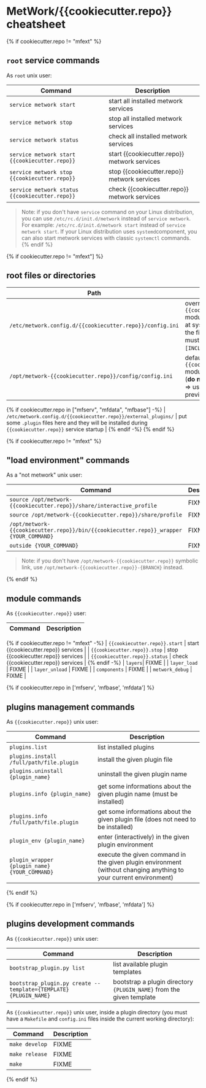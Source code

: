 # MetWork/{{cookiecutter.repo}} cheatsheet

{% if cookiecutter.repo != "mfext" %}

## `root` service commands

As `root` unix user:

| Command | Description |
| --- | --- |
| `service metwork start` | start all installed metwork services |
| `service metwork stop` | stop all installed metwork services |
| `service metwork status` | check all installed metwork services |
| `service metwork start {{cookiecutter.repo}}` | start {{cookiecutter.repo}} metwork services |
| `service metwork stop {{cookiecutter.repo}}` | stop {{cookiecutter.repo}} metwork services |
| `service metwork status {{cookiecutter.repo}}` | check {{cookiecutter.repo}} metwork services |

> Note: if you don't have `service` command on your Linux distribution, you can use `/etc/rc.d/init.d/metwork` instead of `service metwork`. For example: `/etc/rc.d/init.d/metwork start` instead of `service metwork start`. If your Linux distribution uses `systemd`component, you can also start metwork services with classic `systemctl` commands.
{% endif %}

{% if cookiecutter.repo != "mfext"] %}
## root files or directories

| Path | Description |
| --- | --- |
| `/etc/metwork.config.d/{{cookiecutter.repo}}/config.ini` | override the `{{cookiecutter.repo}}` module configuration at system level (note: the first line of this file must be `[INCLUDE_config.ini]`) |
| `/opt/metwork-{{cookiecutter.repo}}/config/config.ini` | default `{{cookiecutter.repo}}` module configuration (**do not edit this file** => use the overriding previous file) |
{% if cookiecutter.repo in ["mfserv", "mfdata", "mfbase"] -%}
| `/etc/metwork.config.d/{{cookiecutter.repo}}/external_plugins/` | put some `.plugin` files here and they will be installed during `{{cookiecutter.repo}}` service startup |
{% endif -%}
{% endif %}

{% if cookiecutter.repo != "mfext" %}

## "load environment" commands

As a "not metwork" unix user:

| Command | Description |
| --- | --- |
| `source /opt/metwork-{{cookiecutter.repo}}/share/interactive_profile` | FIXME |
| `source /opt/metwork-{{cookiecutter.repo}}/share/profile` | FIXME |
| `/opt/metwork-{{cookiecutter.repo}}/bin/{{cookiecutter.repo}}_wrapper {YOUR_COMMAND}`| FIXME |
| `outside {YOUR_COMMAND}`| FIXME |

> Note: if you don't have `/opt/metwork-{{cookiecutter.repo}}` symbolic link, use `/opt/metwork-{{cookiecutter.repo}}-{BRANCH}` instead.

{% endif %}

## module commands

As `{{cookiecutter.repo}}` user:

| Command | Description |
| --- | --- |
{% if cookiecutter.repo != "mfext" -%}
| `{{cookiecutter.repo}}.start` | start {{cookiecutter.repo}} services |
| `{{cookiecutter.repo}}.stop` | stop {{cookiecutter.repo}} services |
| `{{cookiecutter.repo}}.status` | check {{cookiecutter.repo}} services |
{% endif -%}
| `layers`| FIXME |
| `layer_load` | FIXME |
| `layer_unload` | FIXME | 
| `components` | FIXME | 
| `metwork_debug` | FIXME |

{% if cookiecutter.repo in ['mfserv', 'mfbase', 'mfdata'] %}
## plugins management commands

As `{{cookiecutter.repo}}` unix user:

| Command | Description |
| --- | --- |
| `plugins.list` | list installed plugins |
| `plugins.install /full/path/file.plugin` | install the given plugin file |
| `plugins.uninstall {plugin_name}` | uninstall the given plugin name |
| `plugins.info {plugin_name}` | get some informations about the given plugin name (must be installed) |
| `plugins.info /full/path/file.plugin` | get some informations about the given plugin file (does not need to be installed) |
| `plugin_env {plugin_name}` | enter (interactively) in the given plugin environment |
| `plugin_wrapper {plugin_name} {YOUR_COMMAND}` | execute the given command in the given plugin environment (without changing anything to your current environment) |
{% endif %}

{% if cookiecutter.repo in ['mfserv', 'mfbase', 'mfdata'] %}
## plugins development commands

As `{{cookiecutter.repo}}` unix user:

| Command | Description |
| --- | --- |
| `bootstrap_plugin.py list` | list available plugin templates |
| `bootstrap_plugin.py create --template={TEMPLATE} {PLUGIN_NAME}` | bootstrap a plugin directory `{PLUGIN_NAME}` from the given template  |

As `{{cookiecutter.repo}}` unix user, inside a plugin directory (you must have a `Makefile` and `config.ini` files inside the current working directory):

| Command | Description |
| --- | --- |
| `make develop`| FIXME |
| `make release`| FIXME |
| `make`| FIXME |

{% endif %}
